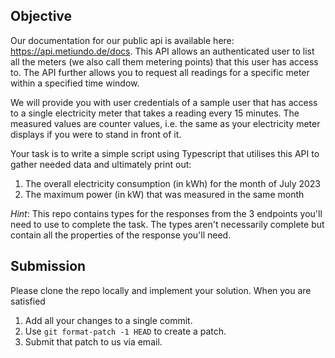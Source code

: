 ## Objective

Our documentation for our public api is available here: https://api.metiundo.de/docs. This API allows an authenticated user to list all the meters (we also call them metering points) that this user has access to. The API further allows you to request all readings for a specific meter within a specified time window.

We will provide you with user credentials of a sample user that has access to a single electricity meter that takes a reading every 15 minutes. The measured values are counter values, i.e. the same as your electricity meter displays if you were to stand in front of it.

Your task is to write a simple script using Typescript that utilises this API to gather needed data and ultimately print out:
1. The overall electricity consumption (in kWh) for the month of July 2023
2. The maximum power (in kW) that was measured in the same month

*Hint*: This repo contains types for the responses from the 3 endpoints you'll need to use to complete the task. The types aren't necessarily complete but contain all the properties of the response you'll need.

## Submission
Please clone the repo locally and implement your solution. When you are satisfied

1. Add all your changes to a single commit.
2. Use `git format-patch -1 HEAD` to create a patch.
3. Submit that patch to us via email.